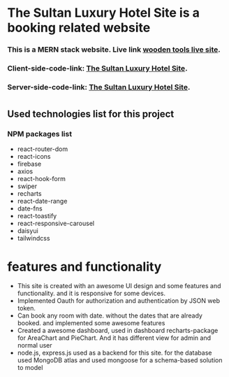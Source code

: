 # The Sultan Luxury Hotel Site is a booking related website

### This is a MERN stack website. Live link [wooden tools live site](https://sultan-luxury-hotel.web.app/).
### Client-side-code-link: [The Sultan Luxury Hotel Site](https://github.com/Safiul-Azam/the-sultan-luxury-hotel-client).
### Server-side-code-link: [The Sultan Luxury Hotel Site](https://github.com/Safiul-Azam/the-sultan-luxury-hotel-server).
#

## Used technologies list for this project
### NPM packages list
* react-router-dom
* react-icons
* firebase
* axios
* react-hook-form
* swiper
* recharts
* react-date-range
* date-fns
* react-toastify
* react-responsive-carousel
* daisyui
* tailwindcss


# features and functionality
* This site is created with an awesome UI design and some features and functionality. and it is responsive for some devices.
* Implemented Oauth for authorization and authentication by JSON web token. 
* Can book any room with date. without the dates that are already booked. and implemented some awesome features
* Created a awesome dashboard, used in dashboard recharts-package for AreaChart and PieChart. And it has different view for admin and normal user
* node.js, express.js used as a backend for this site. for the database used MongoDB atlas and used mongoose for a schema-based solution to model
